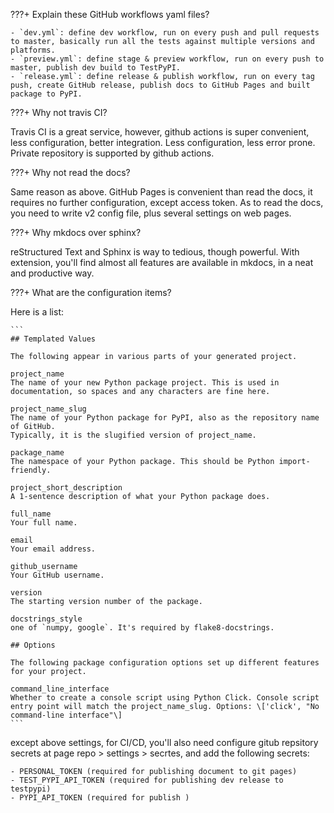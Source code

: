 ???+ Explain these GitHub workflows yaml files?

    - `dev.yml`: define dev workflow, run on every push and pull requests to master, basically run all the tests against multiple versions and platforms.
    - `preview.yml`: define stage & preview workflow, run on every push to master, publish dev build to TestPyPI.
    - `release.yml`: define release & publish workflow, run on every tag push, create GitHub release, publish docs to GitHub Pages and built package to PyPI.

???+ Why not travis CI?

Travis CI is a great service, however, github actions is super convenient, less configuration, better integration. Less configuration, less error prone. Private repository is supported by github actions.

???+ Why not read the docs?

Same reason as above. GitHub Pages is convenient than read the docs, it requires no further configuration, except access token. As to read the docs, you need to write v2 config file, plus several settings on web pages.

???+ Why mkdocs over sphinx?

reStructured Text and Sphinx is way to tedious, though powerful. With extension, you'll find almost all features are available in mkdocs, in a neat and productive way.

???+ What are the configuration items?

Here is a list:

    ```
    ## Templated Values

    The following appear in various parts of your generated project.

    project_name
    The name of your new Python package project. This is used in
    documentation, so spaces and any characters are fine here.

    project_name_slug
    The name of your Python package for PyPI, also as the repository name of GitHub.
    Typically, it is the slugified version of project_name.

    package_name
    The namespace of your Python package. This should be Python import-friendly.

    project_short_description
    A 1-sentence description of what your Python package does.

    full_name
    Your full name.

    email
    Your email address.

    github_username
    Your GitHub username.

    version
    The starting version number of the package.

    docstrings_style
    one of `numpy, google`. It's required by flake8-docstrings.

    ## Options

    The following package configuration options set up different features
    for your project.

    command_line_interface
    Whether to create a console script using Python Click. Console script
    entry point will match the project_name_slug. Options: \['click', "No
    command-line interface"\]
    ```

except above settings, for CI/CD, you'll also need configure gitub repsitory secrets at page repo > settings > secrtes, and add the following secrets:

    - PERSONAL_TOKEN (required for publishing document to git pages)
    - TEST_PYPI_API_TOKEN (required for publishing dev release to testpypi)
    - PYPI_API_TOKEN (required for publish )
